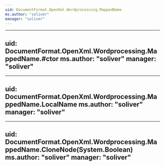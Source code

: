 ```yaml
---
uid: DocumentFormat.OpenXml.Wordprocessing.MappedName
ms.author: "soliver"
manager: "soliver"
---
```


---
uid: DocumentFormat.OpenXml.Wordprocessing.MappedName.#ctor
ms.author: "soliver"
manager: "soliver"
---

---
uid: DocumentFormat.OpenXml.Wordprocessing.MappedName.LocalName
ms.author: "soliver"
manager: "soliver"
---

---
uid: DocumentFormat.OpenXml.Wordprocessing.MappedName.CloneNode(System.Boolean)
ms.author: "soliver"
manager: "soliver"
---
